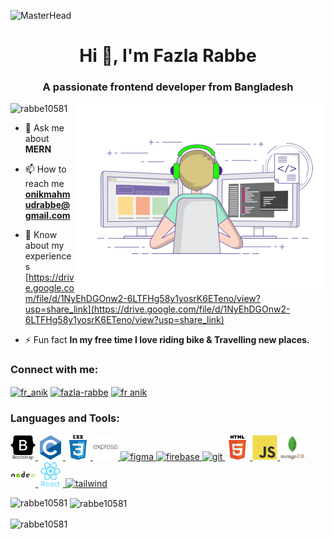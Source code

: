 ![MasterHead](https://i.ibb.co/mD2HRNW/github-header-image.png)
<h1 align="center">Hi 👋, I'm Fazla Rabbe</h1>
<h3 align="center">A passionate frontend developer from Bangladesh</h3>
<img align="right" alt="Coding" width="400" src="https://raw.githubusercontent.com/chandan-reddy-k/chandan-reddy-k/master/assets/coding-freak.gif"/>

<p align="left"> <img src="https://komarev.com/ghpvc/?username=rabbe10581&label=Profile%20views&color=0e75b6&style=flat" alt="rabbe10581" /> </p>

- 💬 Ask me about **MERN**

- 📫 How to reach me **onikmahmudrabbe@gmail.com**

- 📄 Know about my experiences [https://drive.google.com/file/d/1NyEhDGOnw2-6LTFHg58y1yosrK6ETeno/view?usp=share_link](https://drive.google.com/file/d/1NyEhDGOnw2-6LTFHg58y1yosrK6ETeno/view?usp=share_link)

- ⚡ Fun fact **In my free time I love riding bike & Travelling new places.**

<h3 align="left">Connect with me:</h3>
<p align="left">
<a href="https://twitter.com/fr_anik" target="blank"><img align="center" src="https://raw.githubusercontent.com/rahuldkjain/github-profile-readme-generator/master/src/images/icons/Social/twitter.svg" alt="fr_anik" height="30" width="40" /></a>
<a href="https://linkedin.com/in/fazla-rabbe" target="blank"><img align="center" src="https://raw.githubusercontent.com/rahuldkjain/github-profile-readme-generator/master/src/images/icons/Social/linked-in-alt.svg" alt="fazla-rabbe" height="30" width="40" /></a>
<a href="https://fb.com/fr anik" target="blank"><img align="center" src="https://raw.githubusercontent.com/rahuldkjain/github-profile-readme-generator/master/src/images/icons/Social/facebook.svg" alt="fr anik" height="30" width="40" /></a>
</p>

<h3 align="left">Languages and Tools:</h3>
<p align="left"> <a href="https://getbootstrap.com" target="_blank" rel="noreferrer"> <img src="https://raw.githubusercontent.com/devicons/devicon/master/icons/bootstrap/bootstrap-plain-wordmark.svg" alt="bootstrap" width="40" height="40"/> </a> <a href="https://www.cprogramming.com/" target="_blank" rel="noreferrer"> <img src="https://raw.githubusercontent.com/devicons/devicon/master/icons/c/c-original.svg" alt="c" width="40" height="40"/> </a> <a href="https://www.w3schools.com/css/" target="_blank" rel="noreferrer"> <img src="https://raw.githubusercontent.com/devicons/devicon/master/icons/css3/css3-original-wordmark.svg" alt="css3" width="40" height="40"/> </a> <a href="https://expressjs.com" target="_blank" rel="noreferrer"> <img src="https://raw.githubusercontent.com/devicons/devicon/master/icons/express/express-original-wordmark.svg" alt="express" width="40" height="40"/> </a> <a href="https://www.figma.com/" target="_blank" rel="noreferrer"> <img src="https://www.vectorlogo.zone/logos/figma/figma-icon.svg" alt="figma" width="40" height="40"/> </a> <a href="https://firebase.google.com/" target="_blank" rel="noreferrer"> <img src="https://www.vectorlogo.zone/logos/firebase/firebase-icon.svg" alt="firebase" width="40" height="40"/> </a> <a href="https://git-scm.com/" target="_blank" rel="noreferrer"> <img src="https://www.vectorlogo.zone/logos/git-scm/git-scm-icon.svg" alt="git" width="40" height="40"/> </a> <a href="https://www.w3.org/html/" target="_blank" rel="noreferrer"> <img src="https://raw.githubusercontent.com/devicons/devicon/master/icons/html5/html5-original-wordmark.svg" alt="html5" width="40" height="40"/> </a> <a href="https://developer.mozilla.org/en-US/docs/Web/JavaScript" target="_blank" rel="noreferrer"> <img src="https://raw.githubusercontent.com/devicons/devicon/master/icons/javascript/javascript-original.svg" alt="javascript" width="40" height="40"/> </a> <a href="https://www.mongodb.com/" target="_blank" rel="noreferrer"> <img src="https://raw.githubusercontent.com/devicons/devicon/master/icons/mongodb/mongodb-original-wordmark.svg" alt="mongodb" width="40" height="40"/> </a> <a href="https://nodejs.org" target="_blank" rel="noreferrer"> <img src="https://raw.githubusercontent.com/devicons/devicon/master/icons/nodejs/nodejs-original-wordmark.svg" alt="nodejs" width="40" height="40"/> </a> <a href="https://reactjs.org/" target="_blank" rel="noreferrer"> <img src="https://raw.githubusercontent.com/devicons/devicon/master/icons/react/react-original-wordmark.svg" alt="react" width="40" height="40"/> </a> <a href="https://tailwindcss.com/" target="_blank" rel="noreferrer"> <img src="https://www.vectorlogo.zone/logos/tailwindcss/tailwindcss-icon.svg" alt="tailwind" width="40" height="40"/> </a> </p>

<p><img align="left" src="https://github-readme-stats.vercel.app/api/top-langs?username=rabbe10581&show_icons=true&locale=en&layout=compact" alt="rabbe10581" /></p>

<p>&nbsp;<img align="center" src="https://github-readme-stats.vercel.app/api?username=rabbe10581&show_icons=true&locale=en" alt="rabbe10581" /></p>

<p><img align="center" src="https://github-readme-streak-stats.herokuapp.com/?user=rabbe10581&" alt="rabbe10581" /></p>
